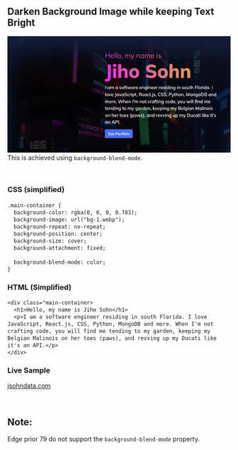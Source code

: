 ## Darken Background Image while keeping Text Bright
![screen shot](./images/darken-bg.webp)
This is achieved using `background-blend-mode`.

<br>

### CSS (simplified)
```
.main-container {
  background-color: rgba(0, 0, 0, 0.783);
  background-image: url("bg-1.webp");
  background-repeat: no-repeat;
  background-position: center;
  background-size: cover;
  background-attachment: fixed;

  background-blend-mode: color;
}
```

### HTML (Simplified)
```
<div class="main-container>
  <h1>Hello, my name is Jiho Sohn</h1>
  <p>I am a software engineer residing in south Florida. I love JavaScript, React.js, CSS, Python, MongoDB and more. When I'm not crafting code, you will find me tending to my garden, keeping my Belgian Malinois on her toes (paws), and revving up my Ducati like it's an API.</p>
</div>
```

### Live Sample
[jsohndata.com](https://jsohndata.com)

<br>

## Note:
Edge prior 79 do not support the `background-blend-mode` property.

